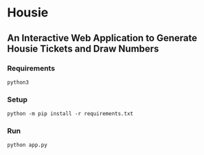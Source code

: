 # Housie
## An Interactive Web Application to Generate Housie Tickets and Draw Numbers

### Requirements
```shell script
python3
```

### Setup
```shell script
python -m pip install -r requirements.txt
```

### Run
```shell script
python app.py
```
